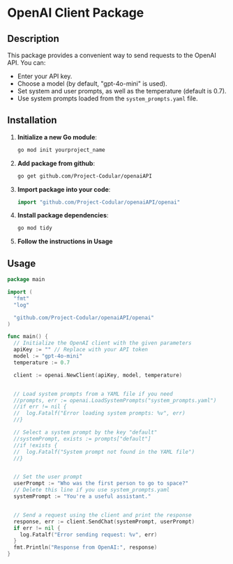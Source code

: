 # OpenAI Client Package

## Description

This package provides a convenient way to send requests to the OpenAI API. You can:
- Enter your API key.
- Choose a model (by default, "gpt-4o-mini" is used).
- Set system and user prompts, as well as the temperature (default is 0.7).
- Use system prompts loaded from the `system_prompts.yaml` file.

## Installation 
1. **Initialize a new Go module**:

   ```bash
   go mod init yourproject_name
   ```
2. **Add package from github**:

   ```bash
   go get github.com/Project-Codular/openaiAPI
   ```
3. **Import package into your code**:
   ```go
   import "github.com/Project-Codular/openaiAPI/openai"
   ```

4. **Install package dependencies**:

   ```bash
   go mod tidy
   ```

5. **Follow the instructions in Usage**

## Usage

```go
package main

import (
  "fmt"
  "log"

  "github.com/Project-Codular/openaiAPI/openai"
)

func main() {
  // Initialize the OpenAI client with the given parameters
  apiKey := "" // Replace with your API token
  model := "gpt-4o-mini"
  temperature := 0.7

  client := openai.NewClient(apiKey, model, temperature)


  // Load system prompts from a YAML file if you need
  //prompts, err := openai.LoadSystemPrompts("system_prompts.yaml")
  //if err != nil {
  //  log.Fatalf("Error loading system prompts: %v", err)
  //}

  // Select a system prompt by the key "default"
  //systemPrompt, exists := prompts["default"]
  //if !exists {
  //  log.Fatalf("System prompt not found in the YAML file")
  //}


  // Set the user prompt
  userPrompt := "Who was the first person to go to space?"
  // Delete this line if you use system_prompts.yaml
  systemPrompt := "You're a useful assistant."


  // Send a request using the client and print the response
  response, err := client.SendChat(systemPrompt, userPrompt)
  if err != nil {
    log.Fatalf("Error sending request: %v", err)
  }
  fmt.Println("Response from OpenAI:", response)
}
```

